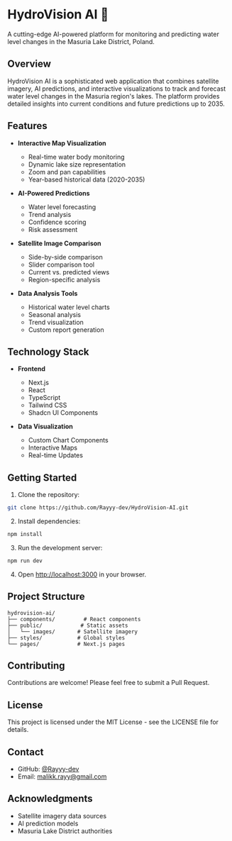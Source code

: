 # HydroVision AI 🌊

A cutting-edge AI-powered platform for monitoring and predicting water level changes in the Masuria Lake District, Poland.

## Overview

HydroVision AI is a sophisticated web application that combines satellite imagery, AI predictions, and interactive visualizations to track and forecast water level changes in the Masuria region's lakes. The platform provides detailed insights into current conditions and future predictions up to 2035.

## Features

- **Interactive Map Visualization**

  - Real-time water body monitoring
  - Dynamic lake size representation
  - Zoom and pan capabilities
  - Year-based historical data (2020-2035)

- **AI-Powered Predictions**

  - Water level forecasting
  - Trend analysis
  - Confidence scoring
  - Risk assessment

- **Satellite Image Comparison**

  - Side-by-side comparison
  - Slider comparison tool
  - Current vs. predicted views
  - Region-specific analysis

- **Data Analysis Tools**
  - Historical water level charts
  - Seasonal analysis
  - Trend visualization
  - Custom report generation

## Technology Stack

- **Frontend**

  - Next.js
  - React
  - TypeScript
  - Tailwind CSS
  - Shadcn UI Components

- **Data Visualization**
  - Custom Chart Components
  - Interactive Maps
  - Real-time Updates

## Getting Started

1. Clone the repository:

```bash
git clone https://github.com/Rayyy-dev/HydroVision-AI.git
```

2. Install dependencies:

```bash
npm install
```

3. Run the development server:

```bash
npm run dev
```

4. Open [http://localhost:3000](http://localhost:3000) in your browser.

## Project Structure

```
hydrovision-ai/
├── components/         # React components
├── public/            # Static assets
│   └── images/       # Satellite imagery
├── styles/           # Global styles
└── pages/            # Next.js pages
```

## Contributing

Contributions are welcome! Please feel free to submit a Pull Request.

## License

This project is licensed under the MIT License - see the LICENSE file for details.

## Contact

- GitHub: [@Rayyy-dev](https://github.com/Rayyy-dev)
- Email: malikk.rayy@gmail.com

## Acknowledgments

- Satellite imagery data sources
- AI prediction models
- Masuria Lake District authorities
